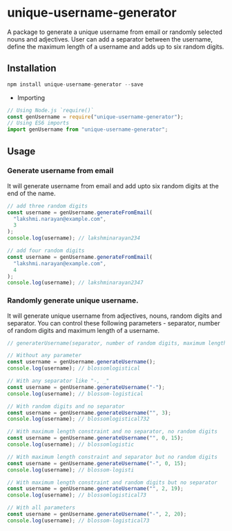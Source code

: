 # unique-username-generator

A package to generate a unique username from email or randomly selected nouns and adjectives. User can add a separator between the username, define the maximum length of a username and adds up to six random digits.

## Installation

```javascript
npm install unique-username-generator --save
```

- Importing

```javascript
// Using Node.js `require()`
const genUsername = require("unique-username-generator");
// Using ES6 imports
import genUsername from "unique-username-generator";
```

## Usage

### Generate username from email

It will generate username from email and add upto six random digits at the end of the name.

```javascript
// add three random digits
const username = genUsername.generateFromEmail(
  "lakshmi.narayan@example.com",
  3
);
console.log(username); // lakshminarayan234

// add four random digits
const username = genUsername.generateFromEmail(
  "lakshmi.narayan@example.com",
  4
);
console.log(username); // lakshminarayan2347
```

### Randomly generate unique username.

It will generate unique username from adjectives, nouns, random digits and separator. You can control these following parameters - separator, number of random digits and maximum length of a username.

```javascript
// generaterUsername(separator, number of random digits, maximum length)

// Without any parameter
const username = genUsername.generateUsername();
console.log(username); // blossomlogistical

// With any separator like "-, _"
const username = genUsername.generateUsername("-");
console.log(username); // blossom-logistical

// With random digits and no separator
const username = genUsername.generateUsername("", 3);
console.log(username); // blossomlogistical732

// With maximum length constraint and no separator, no random digits
const username = genUsername.generateUsername("", 0, 15);
console.log(username); // blossomlogistic

// With maximum length constraint and separator but no random digits
const username = genUsername.generateUsername("-", 0, 15);
console.log(username); // blossom-logisti

// With maximum length constraint and random digits but no separator
const username = genUsername.generateUsername("", 2, 19);
console.log(username); // blossomlogistical73

// With all parameters
const username = genUsername.generateUsername("-", 2, 20);
console.log(username); // blossom-logistical73
```
